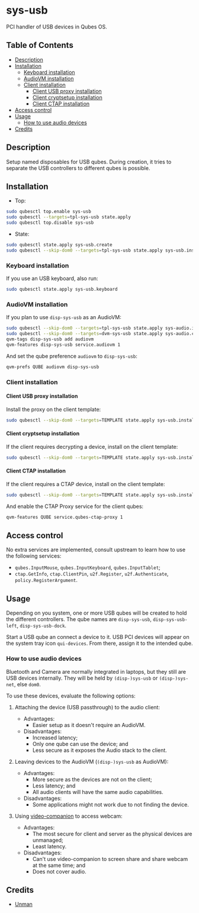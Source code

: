 # sys-usb

PCI handler of USB devices in Qubes OS.

## Table of Contents

*   [Description](#description)
*   [Installation](#installation)
    *   [Keyboard installation](#keyboard-installation)
    *   [AudioVM installation](#audiovm-installation)
    *   [Client installation](#client-installation)
        *   [Client USB proxy installation](#client-usb-proxy-installation)
        *   [Client cryptsetup installation](#client-cryptsetup-installation)
        *   [Client CTAP installation](#client-ctap-installation)
*   [Access control](#access-control)
*   [Usage](#usage)
    *   [How to use audio devices](#how-to-use-audio-devices)
*   [Credits](#credits)

## Description

Setup named disposables for USB qubes. During creation, it tries to separate
the USB controllers to different qubes is possible.

## Installation

*   Top:

```sh
sudo qubesctl top.enable sys-usb
sudo qubesctl --targets=tpl-sys-usb state.apply
sudo qubesctl top.disable sys-usb
```

*   State:

<!-- pkg:begin:post-install -->

```sh
sudo qubesctl state.apply sys-usb.create
sudo qubesctl --skip-dom0 --targets=tpl-sys-usb state.apply sys-usb.install
```

<!-- pkg:end:post-install -->

### Keyboard installation

If you use an USB keyboard, also run:

```sh
sudo qubesctl state.apply sys-usb.keyboard
```

### AudioVM installation

If you plan to use `disp-sys-usb` as an AudioVM:

```sh
sudo qubesctl --skip-dom0 --targets=tpl-sys-usb state.apply sys-audio.install
sudo qubesctl --skip-dom0 --targets=dvm-sys-usb state.apply sys-audio.configure-dvm
qvm-tags disp-sys-usb add audiovm
qvm-features disp-sys-usb service.audiovm 1
```

And set the qube preference `audiovm` to `disp-sys-usb`:

```sh
qvm-prefs QUBE audiovm disp-sys-usb
```

### Client installation

#### Client USB proxy installation

Install the proxy on the client template:

```sh
sudo qubesctl --skip-dom0 --targets=TEMPLATE state.apply sys-usb.install-client-proxy
```

#### Client cryptsetup installation

If the client requires decrypting a device, install on the client template:

```sh
sudo qubesctl --skip-dom0 --targets=TEMPLATE state.apply sys-usb.install-client-cryptsetup
```

#### Client CTAP installation

If the client requires a CTAP device, install on the client template:

```sh
sudo qubesctl --skip-dom0 --targets=TEMPLATE state.apply sys-usb.install-client-fido
```

And enable the CTAP Proxy service for the client qubes:

```sh
qvm-features QUBE service.qubes-ctap-proxy 1
```

## Access control

No extra services are implemented, consult upstream to learn how to use the
following services:

*   `qubes.InputMouse`, `qubes.InputKeyboard`, `qubes.InputTablet`;
*   `ctap.GetInfo`, `ctap.ClientPin`, `u2f.Register`, `u2f.Authenticate`,
    `policy.RegisterArgument`.

## Usage

Depending on you system, one or more USB qubes will be created to hold the
different controllers. The qube names are `disp-sys-usb`, `disp-sys-usb-left`,
`disp-sys-usb-dock`.

Start a USB qube an connect a device to it. USB PCI devices will appear on the
system tray icon `qui-devices`. From there, assign it to the intended qube.

### How to use audio devices

Bluetooth and Camera are normally integrated in laptops, but they still are
USB devices internally. They will be held by `(disp-)sys-usb` or
`(disp-)sys-net`, else `dom0`.

To use these devices, evaluate the following options:

1.  Attaching the device (USB passthrough) to the audio client:
    *   Advantages:
        *   Easier setup as it doesn't require an AudioVM.
    *   Disadvantages:
        *   Increased latency;
        *   Only one qube can use the device; and
        *   Less secure as it exposes the Audio stack to the client.

2.  Leaving devices to the AudioVM (`(disp-)sys-usb` as AudioVM):
    *   Advantages:
        *   More secure as the devices are not on the client;
        *   Less latency; and
        *   All audio clients will have the same audio capabilities.
    *   Disadvantages:
        *   Some applications might not work due to not finding the device.

3.  Using [video-companion](../video-companion/README.md) to access webcam:
    *   Advantages:
        *   The most secure for client and server as the physical devices are
          unmanaged;
        *   Least latency.
    *   Disadvantages:
        *   Can't use video-companion to screen share and share webcam at the
          same time; and
        *   Does not cover audio.

## Credits

*   [Unman](https://github.com/unman/shaker/blob/main/sys-usb)

